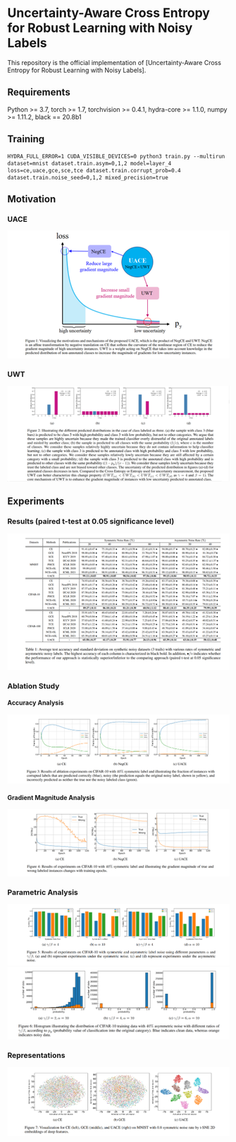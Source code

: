 # Uncertainty-Aware Cross Entropy for Robust Learning with Noisy Labels
This repository is the official implementation of [Uncertainty-Aware Cross Entropy for Robust Learning with Noisy Labels].

## Requirements
Python >= 3.7, torch >= 1.7, torchvision >= 0.4.1, hydra-core >= 1.1.0, numpy >= 1.11.2, black == 20.8b1

## Training

 ```
 HYDRA_FULL_ERROR=1 CUDA_VISIBLE_DEVICES=0 python3 train.py --multirun dataset=mnist dataset.train.asym=0,1,2 model=layer_4 loss=ce,uace,gce,sce,tce dataset.train.corrupt_prob=0.4 dataset.train.noise_seed=0,1,2 mixed_precision=true
```

## Motivation
### UACE
![Figure1](doc/Figure1.png)

### UWT 
![Figure2](doc/Figure2.png)

## Experiments

### Results (paired t-test at 0.05 significance level)
![Tabel](doc/Table1.png)

### Ablation Study 
#### Accuracy Analysis
![Figure3](doc/Figure3.png)
#### Gradient Magnitude Analysis
![Figure4](doc/Figure4.png)

### Parametric Analysis
![Figure5](doc/Figure5.png)
![Figure6](doc/Figure6.png)


### Representations
![Figure7](doc/Figure7.png)
